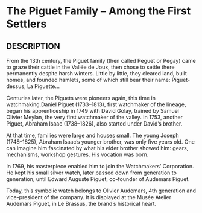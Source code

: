 ---
---
# The Piguet Family – Among the First Settlers

## DESCRIPTION
From the 13th century, the Piguet family (then called Peguet or Pegay) came to graze their cattle in the Vallée de Joux, then chose to settle there permanently despite harsh winters. Little by little, they cleared land, built homes, and founded hamlets, some of which still bear their name: Piguet-dessus, La Piguette…

Centuries later, the Piguets were pioneers again, this time in watchmaking.Daniel Piguet (1733–1813), first watchmaker of the lineage, began his apprenticeship in 1749 with David Golay, trained by Samuel Olivier Meylan, the very first watchmaker of the valley. In 1753, another Piguet, Abraham Isaac (1738–1826), also started under David’s brother.

At that time, families were large and houses small. The young Joseph (1748–1825), Abraham Isaac’s younger brother, was only five years old. One can imagine him fascinated by what his elder brother showed him: gears, mechanisms, workshop gestures. His vocation was born.

In 1769, his masterpiece enabled him to join the Watchmakers’ Corporation. He kept his small silver watch, later passed down from generation to generation, until Edward Auguste Piguet, co-founder of Audemars Piguet.

Today, this symbolic watch belongs to Olivier Audemars, 4th generation and vice-president of the company. It is displayed at the Musée Atelier Audemars Piguet, in Le Brassus, the brand’s historical heart.